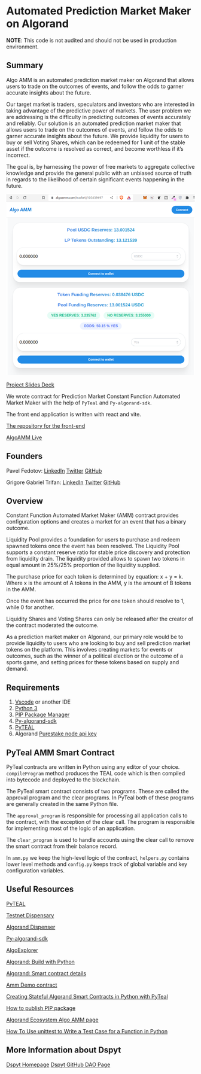 # Automated Prediction Market Maker on Algorand

**NOTE**: This code is not audited and should not be used in production environment.

## Summary

Algo AMM is an automated prediction market maker on Algorand that allows users to trade on the outcomes of events, and follow the odds to garner accurate insights about the future.

Our target market is traders, speculators and investors who are interested in taking advantage of the predictive power of markets. The user problem we are addressing is the difficulty in predicting outcomes of events accurately and reliably. Our solution is an automated prediction market maker that allows users to trade on the outcomes of events, and follow the odds to garner accurate insights about the future. We provide liquidity for users to buy or sell Voting Shares, which can be redeemed for 1 unit of the stable asset if the outcome is resolved as correct, and become worthless if it’s incorrect.

The goal is, by harnessing the power of free markets to aggregate collective knowledge and provide the general public with an unbiased source of truth in regards to the likelihood of certain significant events happening in the future.

![Automated Market Maker](/assets/AMM.png)

[Project Slides Deck](https://docs.google.com/presentation/d/1FBchISurC6Fsy-iEkmQ4gggEs7i6D4pRHab8gwOEyqk/)

We wrote contract for Prediction Market Constant Function Automated Market Maker with the help of `PyTeal` and `Py-algorand-sdk`.

The front end application is written with react and vite.

[The repository for the front-end](https://github.com/dspytdao/algo-amm-frontend)

[AlgoAMM Live](https://algoamm.com)

## Founders

Pavel Fedotov: [LinkedIn](https://www.linkedin.com/in/pavel-fedotov-pinsave/) [Twitter](https://twitter.com/pfedprog) [GitHub](https://github.com/pfed-prog/)

Grigore Gabriel Trifan: [LinkedIn](https://www.linkedin.com/in/grigore-trifan-666biyz/) [Twitter](https://twitter.com/grigore_trifan) [GitHub](https://github.com/GregTrifan)

## Overview

Constant Function Automated Market Maker (AMM) contract provides configuration options and creates a market for an event that has a binary outcome.

Liquidity Pool provides a foundation for users to purchase and redeem spawned tokens once the event has been resolved. The Liquidity Pool supports a constant reserve ratio for stable price discovery and protection from liquidity drain. The liquidity provided allows to spawn two tokens in equal amount in 25%/25% proportion of the liquidity supplied.

The purchase price for each token is determined by equation: x + y = k. Where x is the amount of A tokens in the AMM, y is the amount of B tokens in the AMM.

Once the event has occurred the price for one token should resolve to 1, while 0 for another.

Liquidity Shares and Voting Shares can only be released after the creator of the contract moderated the outcome.

As a prediction market maker on Algorand, our primary role would be to provide liquidity to users who are looking to buy and sell prediction market tokens on the platform. This involves creating markets for events or outcomes, such as the winner of a political election or the outcome of a sports game, and setting prices for these tokens based on supply and demand.

## Requirements

1. [Vscode](https://code.visualstudio.com/) or another IDE
2. [Python 3](https://www.python.org/downloads/)
3. [PIP Package Manager](https://pip.pypa.io/en/stable/)
4. [Py-algorand-sdk](https://py-algorand-sdk.readthedocs.io/en/latest/index.html)
5. [PyTEAL](https://pyteal.readthedocs.io/en/stable/installation.html)
6. Algorand [Purestake node api key](https://developer.purestake.io/)

## PyTeal AMM Smart Contract

PyTeal contracts are written in Python using any editor of your choice. `compileProgram` method produces the TEAL code which is then compiled into bytecode and deployed to the blockchain.

The PyTeal smart contract consists of two programs. These are called the approval program and the clear programs. In PyTeal both of these programs are generally created in the same Python file.

The `approval_program` is responsible for processing all application calls to the contract, with the exception of the clear call. The program is responsible for implementing most of the logic of an application.

The `clear_program` is used to handle accounts using the clear call to remove the smart contract from their balance record.

In `amm.py` we keep the high-level logic of the contract, `helpers.py` contains lower level methods and `config.py` keeps track of global variable and key configuration variables.

## Useful Resources

[PyTEAL](https://pyteal.readthedocs.io/en/stable/index.html)

[Testnet Dispensary](https://dispenser.testnet.aws.algodev.network/)

[Algorand Dispenser](https://bank.testnet.algorand.network/)

[Py-algorand-sdk](https://py-algorand-sdk.readthedocs.io/en/latest/index.html)

[AlgoExplorer](https://testnet.algoexplorer.io/address/)

[Algorand: Build with Python](https://developer.algorand.org/docs/get-started/dapps/pyteal/)

[Algorand: Smart contract details](https://developer.algorand.org/docs/get-details/dapps/smart-contracts/apps/)

[Amm Demo contract](https://github.com/maks-ivanov/amm-demo/blob/main/amm/contracts/contracts.py)

[Creating Stateful Algorand Smart Contracts in Python with PyTeal](https://developer.algorand.org/articles/creating-stateful-algorand-smart-contracts-python-pyteal/)

[How to publish PIP package](https://shobhitgupta.medium.com/how-to-publish-your-own-pip-package-560bde836b17)

[Algorand Ecosystem Algo AMM page](https://ecosystem.algorand.com/project/algo-amm)

[How To Use unittest to Write a Test Case for a Function in Python](https://www.digitalocean.com/community/tutorials/how-to-use-unittest-to-write-a-test-case-for-a-function-in-python)

## More Information about Dspyt

[Dspyt Homepage](https://dspyt.com)
[Dspyt GitHub DAO Page](https://github.com/dspytdao)
